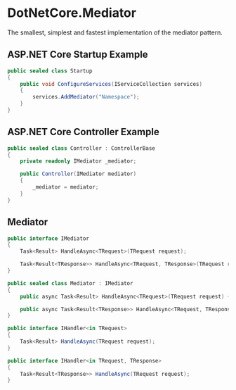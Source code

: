 # DotNetCore.Mediator

The smallest, simplest and fastest implementation of the mediator pattern.

## ASP.NET Core Startup Example

```cs
public sealed class Startup
{
    public void ConfigureServices(IServiceCollection services)
    {
        services.AddMediator("Namespace");
    }
}
```

## ASP.NET Core Controller Example

```cs
public sealed class Controller : ControllerBase
{
    private readonly IMediator _mediator;

    public Controller(IMediator mediator)
    {
        _mediator = mediator;
    }
}
```

## Mediator

```cs
public interface IMediator
{
    Task<Result> HandleAsync<TRequest>(TRequest request);

    Task<Result<TResponse>> HandleAsync<TRequest, TResponse>(TRequest request);
}
```

```cs
public sealed class Mediator : IMediator
{
    public async Task<Result> HandleAsync<TRequest>(TRequest request) { }

    public async Task<Result<TResponse>> HandleAsync<TRequest, TResponse>(TRequest request) { }
}
```

```cs
public interface IHandler<in TRequest>
{
    Task<Result> HandleAsync(TRequest request);
}
```

```cs
public interface IHandler<in TRequest, TResponse>
{
    Task<Result<TResponse>> HandleAsync(TRequest request);
}
```

